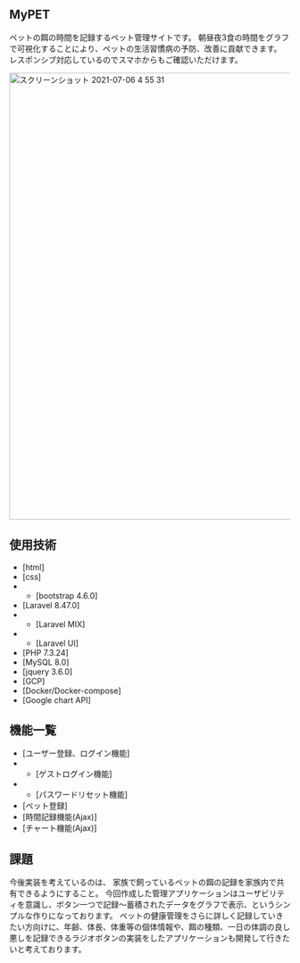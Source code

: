 

## MyPET

ペットの餌の時間を記録するペット管理サイトです。
朝昼夜3食の時間をグラフで可視化することにより、ペットの生活習慣病の予防、改善に貢献できます。
レスポンシブ対応しているのでスマホからもご確認いただけます。


<img width="800" alt="スクリーンショット 2021-07-06 4 55 31" src="https://user-images.githubusercontent.com/82766733/124544464-1bd46e00-de62-11eb-9b72-c647ec565741.png">





## 使用技術

- [html]
- [css]
- - [bootstrap 4.6.0]
- [Laravel 8.47.0]
- - [Laravel MIX]
- - [Laravel UI]
- [PHP 7.3.24]
- [MySQL 8.0]
- [jquery 3.6.0]
- [GCP]
- [Docker/Docker-compose]
- [Google chart API]


## 機能一覧
- [ユーザー登録、ログイン機能]
- - [ゲストログイン機能]
- - [パスワードリセット機能]
- [ペット登録]
- [時間記録機能(Ajax)]
- [チャート機能(Ajax)]

## 課題
今後実装を考えているのは、
家族で飼っているペットの餌の記録を家族内で共有できるようにすること。
今回作成した管理アプリケーションはユーザビリティを意識し、ボタン一つで記録〜蓄積されたデータをグラフで表示、というシンプルな作りになっております。
ペットの健康管理をさらに詳しく記録していきたい方向けに、年齢、体長、体重等の個体情報や、餌の種類、一日の体調の良し悪しを記録できるラジオボタンの実装をしたアプリケーションも開発して行きたいと考えております。
